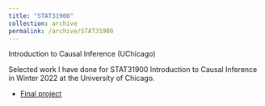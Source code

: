 ```yaml
---
title: "STAT31900"
collection: archive
permalink: /archive/STAT31900
---
```


Introduction to Causal Inference (UChicago)

Selected work I have done for STAT31900 Introduction to Causal Inference in Winter 2022 at the University of Chicago.

- <a href="https://ericsclee.github.io/files/STAT31900_proj.pdf" target="_blank">Final project</a>
